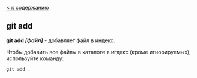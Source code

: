 [< к содержанию](./readme.md)

## git add

**git add *[файл]*** - добавляет файл в индекс.

Чтобы добавить все файлы в каталоге в игдекс (кроме игнорируемых), используйте команду:

```bash=
git add .
```